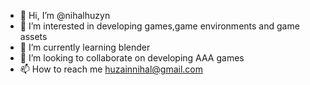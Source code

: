 - 👋 Hi, I’m @nihalhuzyn
- 👀 I’m interested in developing games,game environments and game assets 
- 🌱 I’m currently learning blender 
- 💞️ I’m looking to collaborate on developing AAA games
- 📫 How to reach me huzainnihal@gmail.com 

<!---
nihalhuzyn/nihalhuzyn is a ✨ special ✨ repository because its `README.md` (this file) appears on your GitHub profile.
You can click the Preview link to take a look at your changes.
--->

